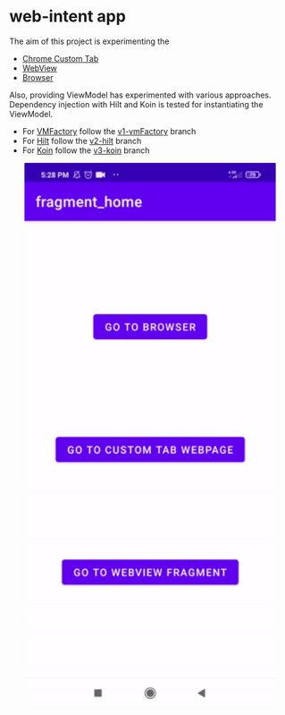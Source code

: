 # web-intent app 

The aim of this project is experimenting the 
* [Chrome Custom Tab](https://developer.chrome.com/docs/android/custom-tabs/)
* [WebView](https://developer.android.com/guide/webapps/webview)
* [Browser](https://developer.android.com/guide/components/intents-common#Browser)

Also, providing ViewModel has experimented with various approaches. Dependency injection with Hilt and Koin is tested for instantiating the ViewModel.
* For [VMFactory](https://developer.android.com/reference/androidx/lifecycle/ViewModelProvider.Factory) follow the [v1-vmFactory](https://github.com/basarYargici/web-intent/tree/v1-vmFactory) branch
* For [Hilt](https://developer.android.com/training/dependency-injection/hilt-android) follow the [v2-hilt](https://github.com/basarYargici/web-intent/tree/v2-hilt) branch
* For [Koin](https://insert-koin.io/docs/quickstart/android) follow the [v3-koin](https://github.com/basarYargici/web-intent/tree/v3-koin) branch

<p align="center">
 <img src="https://github.com/basarYargici/web-intent/blob/main/assets/UIFlow.gif" width="450" height="975">
</p>
